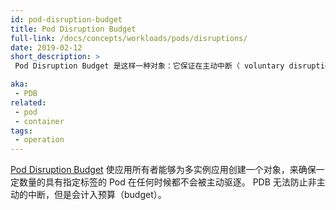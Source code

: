 ```yaml
---
id: pod-disruption-budget
title: Pod Disruption Budget
full-link: /docs/concepts/workloads/pods/disruptions/
date: 2019-02-12
short_description: >
 Pod Disruption Budget 是这样一种对象：它保证在主动中断（ voluntary disruptions）时，多实例应用的 . glossary_tooltip text="Pod" term_id="pod" >}} 不会少于一定的数量。

aka:
 - PDB
related:
 - pod
 - container
tags:
 - operation
---
```


<!--
---
id: pod-disruption-budget
title: Pod Disruption Budget
full-link: /docs/concepts/workloads/pods/disruptions/
date: 2019-02-12
short_description: >
 An object that limits the number of . glossary_tooltip text="Pods" term_id="pod" >}} of a replicated application, that are down simultaneously from voluntary disruptions.

aka:
 - PDB
related:
 - pod
 - container
tags:
 - operation
---
-->

<!--
 A [Pod Disruption Budget](/docs/concepts/workloads/pods/disruptions/) allows an application owner to create an object for a replicated application, that ensures a certain number or percentage of Pods with an assigned label will not be voluntarily evicted at any point in time. PDBs cannot prevent an involuntary disruption, but will count against the budget.
-->
 [Pod Disruption Budget](/docs/concepts/workloads/pods/disruptions/) 使应用所有者能够为多实例应用创建一个对象，来确保一定数量的具有指定标签的 Pod 在任何时候都不会被主动驱逐。 PDB 无法防止非主动的中断，但是会计入预算（budget）。